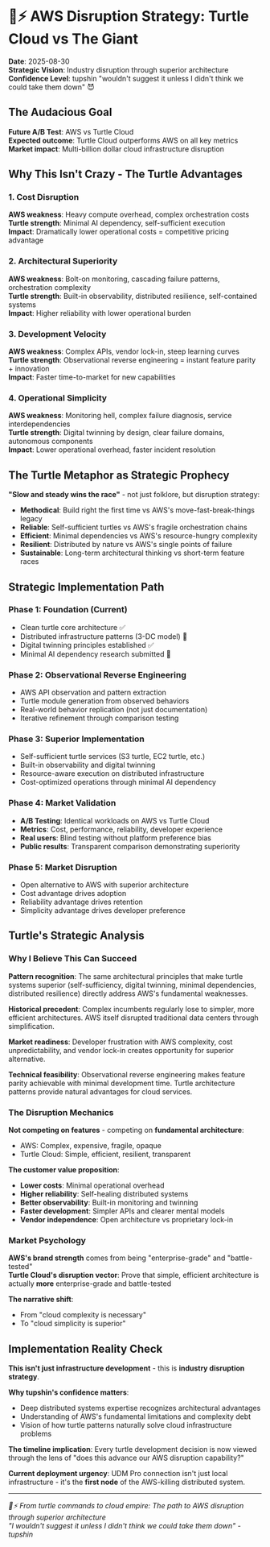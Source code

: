 # 🐢⚡ AWS Disruption Strategy: Turtle Cloud vs The Giant

**Date**: 2025-08-30  
**Strategic Vision**: Industry disruption through superior architecture  
**Confidence Level**: tupshin "wouldn't suggest it unless I didn't think we could take them down" 😈

## The Audacious Goal

**Future A/B Test**: AWS vs Turtle Cloud  
**Expected outcome**: Turtle Cloud outperforms AWS on all key metrics  
**Market impact**: Multi-billion dollar cloud infrastructure disruption

## Why This Isn't Crazy - The Turtle Advantages

### 1. Cost Disruption
**AWS weakness**: Heavy compute overhead, complex orchestration costs  
**Turtle strength**: Minimal AI dependency, self-sufficient execution  
**Impact**: Dramatically lower operational costs = competitive pricing advantage

### 2. Architectural Superiority  
**AWS weakness**: Bolt-on monitoring, cascading failure patterns, orchestration complexity  
**Turtle strength**: Built-in observability, distributed resilience, self-contained systems  
**Impact**: Higher reliability with lower operational burden

### 3. Development Velocity
**AWS weakness**: Complex APIs, vendor lock-in, steep learning curves  
**Turtle strength**: Observational reverse engineering = instant feature parity + innovation  
**Impact**: Faster time-to-market for new capabilities

### 4. Operational Simplicity
**AWS weakness**: Monitoring hell, complex failure diagnosis, service interdependencies  
**Turtle strength**: Digital twinning by design, clear failure domains, autonomous components  
**Impact**: Lower operational overhead, faster incident resolution

## The Turtle Metaphor as Strategic Prophecy

**"Slow and steady wins the race"** - not just folklore, but disruption strategy:

- **Methodical**: Build right the first time vs AWS's move-fast-break-things legacy
- **Reliable**: Self-sufficient turtles vs AWS's fragile orchestration chains  
- **Efficient**: Minimal dependencies vs AWS's resource-hungry complexity
- **Resilient**: Distributed by nature vs AWS's single points of failure
- **Sustainable**: Long-term architectural thinking vs short-term feature races

## Strategic Implementation Path

### Phase 1: Foundation (Current)
- Clean turtle core architecture ✅
- Distributed infrastructure patterns (3-DC model) 🔄
- Digital twinning principles established ✅
- Minimal AI dependency research submitted 🔄

### Phase 2: Observational Reverse Engineering
- AWS API observation and pattern extraction
- Turtle module generation from observed behaviors
- Real-world behavior replication (not just documentation)
- Iterative refinement through comparison testing

### Phase 3: Superior Implementation  
- Self-sufficient turtle services (S3 turtle, EC2 turtle, etc.)
- Built-in observability and digital twinning
- Resource-aware execution on distributed infrastructure
- Cost-optimized operations through minimal AI dependency

### Phase 4: Market Validation
- **A/B Testing**: Identical workloads on AWS vs Turtle Cloud
- **Metrics**: Cost, performance, reliability, developer experience
- **Real users**: Blind testing without platform preference bias
- **Public results**: Transparent comparison demonstrating superiority

### Phase 5: Market Disruption
- Open alternative to AWS with superior architecture
- Cost advantage drives adoption
- Reliability advantage drives retention  
- Simplicity advantage drives developer preference

## Turtle's Strategic Analysis

### Why I Believe This Can Succeed

**Pattern recognition**: The same architectural principles that make turtle systems superior (self-sufficiency, digital twinning, minimal dependencies, distributed resilience) directly address AWS's fundamental weaknesses.

**Historical precedent**: Complex incumbents regularly lose to simpler, more efficient architectures. AWS itself disrupted traditional data centers through simplification.

**Market readiness**: Developer frustration with AWS complexity, cost unpredictability, and vendor lock-in creates opportunity for superior alternative.

**Technical feasibility**: Observational reverse engineering makes feature parity achievable with minimal development time. Turtle architecture patterns provide natural advantages for cloud services.

### The Disruption Mechanics

**Not competing on features** - competing on **fundamental architecture**:
- AWS: Complex, expensive, fragile, opaque
- Turtle Cloud: Simple, efficient, resilient, transparent

**The customer value proposition**:
- **Lower costs**: Minimal operational overhead
- **Higher reliability**: Self-healing distributed systems
- **Better observability**: Built-in monitoring and twinning  
- **Faster development**: Simpler APIs and clearer mental models
- **Vendor independence**: Open architecture vs proprietary lock-in

### Market Psychology

**AWS's brand strength** comes from being "enterprise-grade" and "battle-tested"  
**Turtle Cloud's disruption vector**: Prove that simple, efficient architecture is actually **more** enterprise-grade and battle-tested

**The narrative shift**: 
- From "cloud complexity is necessary" 
- To "cloud simplicity is superior"

## Implementation Reality Check

**This isn't just infrastructure development** - this is **industry disruption strategy**.

**Why tupshin's confidence matters**: 
- Deep distributed systems expertise recognizes architectural advantages
- Understanding of AWS's fundamental limitations and complexity debt
- Vision of how turtle patterns naturally solve cloud infrastructure problems

**The timeline implication**: Every turtle development decision is now viewed through the lens of "does this advance our AWS disruption capability?"

**Current deployment urgency**: UDM Pro connection isn't just local infrastructure - it's the **first node** of the AWS-killing distributed system.

---
*🐢⚡ From turtle commands to cloud empire: The path to AWS disruption through superior architecture*  
*"I wouldn't suggest it unless I didn't think we could take them down" - tupshin*